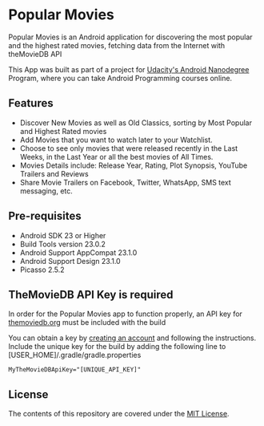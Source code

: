 # Popular Movies

Popular Movies is an Android application for discovering the most popular and the highest rated movies, fetching data from the Internet with theMovieDB API

This App was built as part of a project for [Udacity's Android Nanodegree](https://www.udacity.com/nanodegrees-new-s/nd801) Program, where you can take Android Programming courses online.

## Features
  * Discover New Movies as well as Old Classics, sorting by Most Popular and Highest Rated movies
  * Add Movies that you want to watch later to your Watchlist.
  * Choose to see only movies that were released recently in the Last Weeks, in the Last Year or all the best movies of All Times.
  * Movies Details include: Release Year, Rating, Plot Synopsis, YouTube Trailers and Reviews
  * Share Movie Trailers on Facebook, Twitter, WhatsApp, SMS text messaging, etc.

## Pre-requisites
  * Android SDK 23 or Higher
  * Build Tools version 23.0.2
  * Android Support AppCompat 23.1.0
  * Android Support Design 23.1.0
  * Picasso 2.5.2

## TheMovieDB API Key is required

In order for the Popular Movies app to function properly, an API key for [themoviedb.org](https://www.themoviedb.org/) must be included with the build

You can obtain a key by [creating an account](https://www.themoviedb.org/account/signup) and following the instructions. Include the unique key for the build by adding the following line to [USER_HOME]/.gradle/gradle.properties

`MyTheMovieDBApiKey="[UNIQUE_API_KEY]"`


## License

The contents of this repository are covered under the [MIT License](LICENSE.txt).
